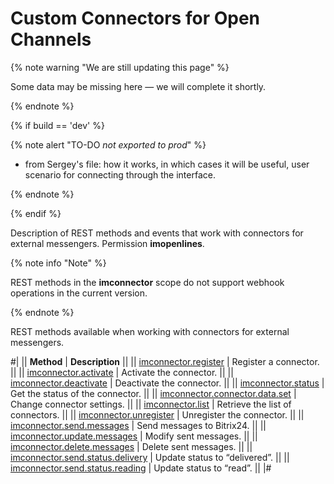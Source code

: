 # Custom Connectors for Open Channels

{% note warning "We are still updating this page" %}

Some data may be missing here — we will complete it shortly.

{% endnote %}

{% if build == 'dev' %}

{% note alert "TO-DO _not exported to prod_" %}

- from Sergey's file: how it works, in which cases it will be useful, user scenario for connecting through the interface.

{% endnote %}

{% endif %}

Description of REST methods and events that work with connectors for external messengers. Permission **imopenlines**.

{% note info "Note" %}

REST methods in the **imconnector** scope do not support webhook operations in the current version.

{% endnote %}

REST methods available when working with connectors for external messengers.

#|
|| **Method** | **Description** ||
|| [imconnector.register](imconnector-register.md) | Register a connector. ||
|| [imconnector.activate](imconnector-activate.md) | Activate the connector. ||
|| [imconnector.deactivate](imconnector-deactivate.md) | Deactivate the connector. ||
|| [imconnector.status](imconnector-status.md) | Get the status of the connector. ||
|| [imconnector.connector.data.set](./imconnector-connector-data-set.md) | Change connector settings. ||
|| [imconnector.list](imconnector-list.md) | Retrieve the list of connectors. ||
|| [imconnector.unregister](imconnector-unregister.md) | Unregister the connector. ||
|| [imconnector.send.messages](imconnector-send-messages.md) | Send messages to Bitrix24. ||
|| [imconnector.update.messages](imconnector-update-messages.md) | Modify sent messages. ||
|| [imconnector.delete.messages](imconnector-delete-messages.md) | Delete sent messages. ||
|| [imconnector.send.status.delivery](imconnector-send-status-delivery.md) | Update status to “delivered”. ||
|| [imconnector.send.status.reading](imconnector-send-status-reading.md) | Update status to “read”. ||
|#